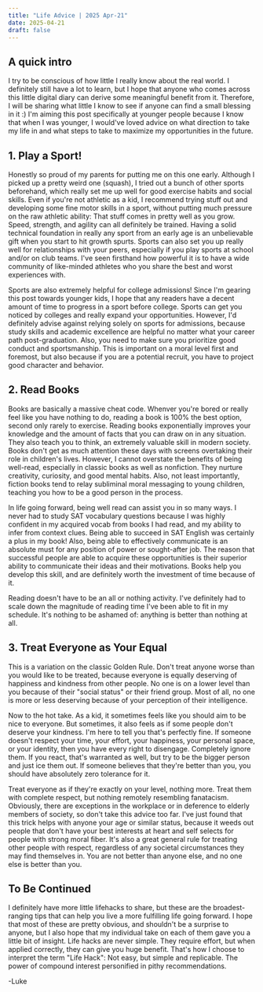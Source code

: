 ```yaml
---
title: "Life Advice | 2025 Apr-21"
date: 2025-04-21
draft: false
---
```


## A quick intro

I try to be conscious of how little I really know about the real world. I definitely still have a lot to learn, but I hope that anyone who comes across this little digital diary can derive some meaningful benefit from it. Therefore, I will be sharing what little I know to see if anyone can find a small blessing in it :) I'm aiming this post specifically at younger people because I know that when I was younger, I would've loved advice on what direction to take my life in and what steps to take to maximize my opportunities in the future.

## 1. Play a Sport!
Honestly so proud of my parents for putting me on this one early. Although I picked up a pretty weird one (squash), I tried out a bunch of other sports beforehand, which really set me up well for good exercise habits and social skills. Even if you're not athletic as a kid, I recommend trying stuff out and developing some fine motor skills in a sport, without putting much pressure on the raw athletic ability: That stuff comes in pretty well as you grow. Speed, strength, and agility can all definitely be trained. Having a solid technical foundation in really any sport from an early age is an unbelievable gift when you start to hit growth spurts. Sports can also set you up really well for relationships with your peers, especially if you play sports at school and/or on club teams. I've seen firsthand how powerful it is to have a wide community of like-minded athletes who you share the best and worst experiences with. 

Sports are also extremely helpful for college admissions! Since I'm gearing this post towards younger kids, I hope that any readers have a decent amount of time to progress in a sport before college. Sports can get you noticed by colleges and really expand your opportunities. However, I'd definitely advise against relying solely on sports for admissions, because study skills and academic excellence are helpful no matter what your career path post-graduation. Also, you need to make sure you prioritize good conduct and sportsmanship. This is important on a moral level first and foremost, but also because if you are a potential recruit, you have to project good character and behavior. 

## 2. Read Books
Books are basically a massive cheat code. Whenver you're bored or really feel like you have nothing to do, reading a book is 100% the best option, second only rarely to exercise. Reading books exponentially improves your knowledge and the amount of facts that you can draw on in any situation. They also teach you to think, an extremely valuable skill in modern society. Books don't get as much attention these days with screens overtaking their role in children's lives. However, I cannot overstate the benefits of being well-read, especially in classic books as well as nonfiction. They nurture creativity, curiosity, and good mental habits. Also, not least importantly, fiction books tend to relay subliminal moral messaging to young children, teaching you how to be a good person in the process.

In life going forward, being well read can assist you in so many ways. I never had to study SAT vocabulary questions because I was highly confident in my acquired vocab from books I had read, and my ability to infer from context clues. Being able to succeed in SAT English was certainly a plus in my book! Also, being able to effectively communicate is an absolute must for any position of power or sought-after job. The reason that successful people are able to acquire these opportunities is their superior ability to communicate their ideas and their motivations. Books help you develop this skill, and are definitely worth the investment of time because of it. 

Reading doesn't have to be an all or nothing activity. I've definitely had to scale down the magnitude of reading time I've been able to fit in my schedule. It's nothing to be ashamed of: anything is better than nothing at all.

## 3. Treat Everyone as Your Equal
This is a variation on the classic Golden Rule. Don't treat anyone worse than you would like to be treated, because everyone is equally deserving of happiness and kindness from other people. No one is on a lower level than you because of their "social status" or their friend group. Most of all, no one is more or less deserving because of your perception of their intelligence.

Now to the hot take. As a kid, it sometimes feels like you should aim to be nice to everyone. But sometimes, it also feels as if some people don't deserve your kindness. I'm here to tell you that's perfectly fine. If someone doesn't respect your time, your effort, your happiness, your personal space, or your identity, then you have every right to disengage. Completely ignore them. If you react, that's warranted as well, but try to be the bigger person and just ice them out. If someone believes that they're better than you, you should have absolutely zero tolerance for it. 

Treat everyone as if they're exactly on your level, nothing more. Treat them with complete respect, but nothing remotely resembling fanatacism. Obviously, there are exceptions in the workplace or in deference to elderly members of society, so don't take this advice too far. I've just found that this trick helps with anyone your age or similar status, because it weeds out people that don't have your best interests at heart and self selects for people with strong moral fiber. It's also a great general rule for treating other people with respect, regardless of any societal circumstances they may find themselves in. You are not better than anyone else, and no one else is better than you.

## To Be Continued
I definitely have more little lifehacks to share, but these are the broadest-ranging tips that can help you live a more fulfilling life going forward. I hope that most of these are pretty obvious, and shouldn't be a surprise to anyone, but I also hope that my individual take on each of them gave you a little bit of insight. Life hacks are never simple. They require effort, but when applied correctly, they can give you huge benefit. That's how I choose to interpret the term "Life Hack": Not easy, but simple and replicable. The power of compound interest personified in pithy recommendations. 

-Luke